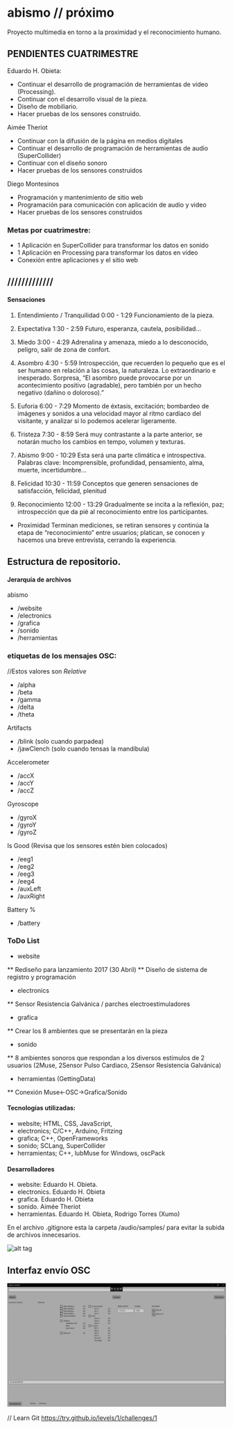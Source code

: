 # abismo // próximo 
Proyecto multimedia en torno a la proximidad y el reconocimiento humano.

## PENDIENTES CUATRIMESTRE
Eduardo H. Obieta:
* Continuar el desarrollo de programación de herramientas de vídeo (Processing).
* Continuar con el desarrollo visual de la pieza.
* Diseño de mobiliario.
* Hacer pruebas de los sensores construido.

Aimée Theriot 
* Continuar con la difusión de la página en medios digitales
* Continuar el desarrollo de programación de herramientas de audio (SuperCollider)
* Continuar con el diseño sonoro
* Hacer pruebas de los sensores construidos

Diego Montesinos
* Programación y mantenimiento de sitio web
* Programación para comunicación con aplicación de audio y video
* Hacer pruebas de los sensores construidos

### Metas por cuatrimestre:

* 1 Aplicación en SuperCollider para transformar los datos en sonido
* 1 Aplicación en Processing para transformar los datos en vídeo
* Conexión entre aplicaciones y el sitio web

## /////////////

#### Sensaciones
1. Entendimiento / Tranquilidad 0:00 - 1:29 Funcionamiento de la pieza.

2. Expectativa 1:30 - 2:59 Futuro, esperanza, cautela, posibilidad...

3. Miedo 3:00 - 4:29 Adrenalina y amenaza, miedo a lo desconocido, peligro, salir de zona de confort.

4. Asombro 4:30 - 5:59 Introspección, que recuerden lo pequeño que es el ser humano en relación a las cosas, la naturaleza. Lo extraordinario e inesperado. Sorpresa, “El asombro puede provocarse por un acontecimiento positivo (agradable), pero también por un hecho negativo (dañino o doloroso).”

5. Euforia 6:00 - 7:29 Momento de éxtasis, excitación; bombardeo de imágenes y sonidos a una velocidad mayor al ritmo cardíaco del visitante, y analizar si lo podemos acelerar ligeramente.

6. Tristeza 7:30 - 8:59
Será muy contrastante a la parte anterior, se notarán mucho los cambios en tempo, volumen y texturas.

7. Abismo 9:00 -  10:29
Esta será una parte climática e introspectiva. Palabras clave: Incomprensible, profundidad, pensamiento, alma, muerte, incertidumbre...

8. Felicidad 10:30 - 11:59
Conceptos que generen sensaciones de satisfacción, felicidad, plenitud

9. Reconocimiento 12:00 - 13:29
Gradualmente se incita a la reflexión, paz; introspección que da pié al reconocimiento entre los participantes.
- Proximidad
Terminan mediciones, se retiran sensores y continúa la etapa de “reconocimiento” entre usuarios; platican, se conocen y hacemos una breve entrevista, cerrando la experiencia.

## Estructura de repositorio.
#### Jerarquía de archivos
abismo
- /website
- /electronics
- /grafica
- /sonido
- /herramientas

### etiquetas de los mensajes OSC:
//Estos valores son *Relative*
- /alpha
- /beta
- /gamma
- /delta
- /theta

Artifacts
- /blink (solo cuando parpadea)
- /jawClench (solo cuando tensas la mandíbula)

Accelerometer
- /accX
- /accY
- /accZ

Gyroscope
- /gyroX
- /gyroY
- /gyroZ

Is Good (Revisa que los sensores estén bien colocados)
- /eeg1
- /eeg2
- /eeg3
- /eeg4
- /auxLeft
- /auxRight

Battery %
- /battery

### ToDo List
* website

** Rediseño para lanzamiento 2017 (30 Abril)
** Diseño de sistema de registro y programación

* electronics

** Sensor Resistencia Galvánica / parches electroestimuladores

* grafica

** Crear los 8 ambientes que se presentarán en la pieza

* sonido

** 8 ambientes sonoros que respondan a los diversos estímulos de 2 usuarios (2Muse, 2Sensor Pulso Cardiaco, 2Sensor Resistencia Galvánica)

* herramientas (GettingData)

** Conexión Muse<-OSC->Grafica/Sonido

#### Tecnologías utilizadas:
* website; HTML, CSS, JavaScript, 
* electronics; C/C++, Arduino, Fritzing
* grafica; C++, OpenFrameworks
* sonido; SCLang, SuperCollider
* herramientas; C++, lubMuse for Windows, oscPack

#### Desarrolladores
* website: Eduardo H. Obieta.
* electronics. Eduardo H. Obieta
* grafica. Eduardo H. Obieta
* sonido. Aimée Theriot
* herramientas. Eduardo H. Obieta, Rodrigo Torres (Xumo)

En el archivo .gitignore esta la carpeta /audio/samples/ para evitar la subida de archivos innecesarios.

![alt tag](http://abismo.cc/images/agradecimiento_coverFB.png)

## Interfaz envío OSC

![alt tag](https://github.com/laadeho/abismo/blob/master/website/images/UI_200417.png?raw=true)

// Learn Git
https://try.github.io/levels/1/challenges/1
